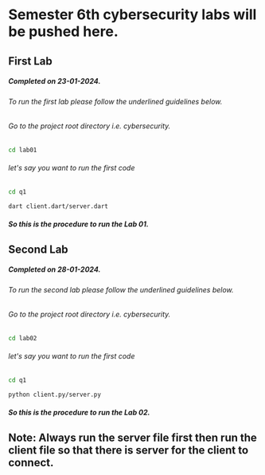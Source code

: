 # Semester 6th cybersecurity labs will be pushed here. 

## First Lab
##### Completed on 23-01-2024.
###### To run the first lab please follow the underlined guidelines below. 
###### Go to the project root directory i.e. cybersecurity.
```bash
cd lab01
```
###### let's say you want to run the first code
```bash
cd q1
```

```bash
dart client.dart/server.dart
```


##### So this is the procedure to run the Lab 01.


## Second Lab
##### Completed on 28-01-2024.
###### To run the second lab please follow the underlined guidelines below. 
###### Go to the project root directory i.e. cybersecurity.
```bash
cd lab02
```
###### let's say you want to run the first code
```bash
cd q1
```

```bash
python client.py/server.py
```


##### So this is the procedure to run the Lab 02.


## Note: Always  run the server file first then run the client file so that there is server for the client to connect.